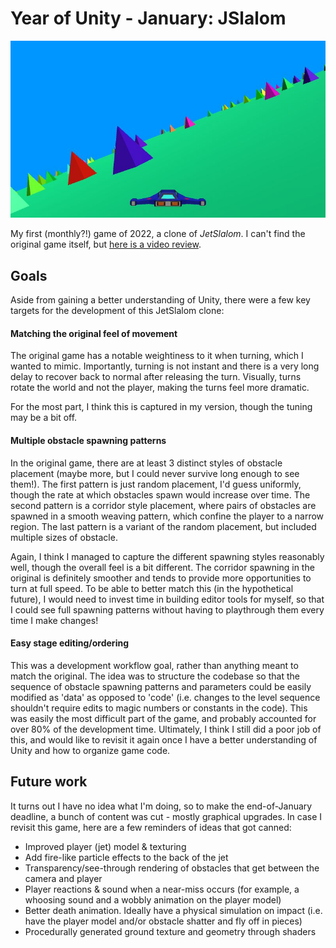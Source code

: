 # Year of Unity - January: JSlalom

![Screenshot of game](images/screenshot.jpg)

My first (monthly?!) game of 2022, a clone of *JetSlalom*. I can't find the original game itself, but [here is a video review](https://www.youtube.com/watch?v=nci7UsHXTJo).

## Goals
Aside from gaining a better understanding of Unity, there were a few key targets for the development of this JetSlalom clone:

#### Matching the original feel of movement
The original game has a notable weightiness to it when turning, which I wanted to mimic. Importantly, turning is not instant and there is a very long delay to recover back to normal after releasing the turn. Visually, turns rotate the world and not the player, making the turns feel more dramatic.

For the most part, I think this is captured in my version, though the tuning may be a bit off.

#### Multiple obstacle spawning patterns
In the original game, there are at least 3 distinct styles of obstacle placement (maybe more, but I could never survive long enough to see them!). The first pattern is just random placement, I'd guess uniformly, though the rate at which obstacles spawn would increase over time. The second pattern is a corridor style placement, where pairs of obstacles are spawned in a smooth weaving pattern, which confine the player to a narrow region. The last pattern is a variant of the random placement, but included multiple sizes of obstacle. 

Again, I think I managed to capture the different spawning styles reasonably well, though the overall feel is a bit different. The corridor spawning in the original is definitely smoother and tends to provide more opportunities to turn at full speed. To be able to better match this (in the hypothetical future), I would need to invest time in building editor tools for myself, so that I could see full spawning patterns without having to playthrough them every time I make changes!

#### Easy stage editing/ordering
This was a development workflow goal, rather than anything meant to match the original. The idea was to structure the codebase so that the sequence of obstacle spawning patterns and parameters could be easily modified as 'data' as opposed to 'code' (i.e. changes to the level sequence shouldn't require edits to magic numbers or constants in the code). This was easily the most difficult part of the game, and probably accounted for over 80% of the development time. Ultimately, I think I still did a poor job of this, and would like to revisit it again once I have a better understanding of Unity and how to organize game code.

## Future work
It turns out I have no idea what I'm doing, so to make the end-of-January deadline, a bunch of content was cut - mostly graphical upgrades. In case I revisit this game, here are a few reminders of ideas that got canned:
- Improved player (jet) model & texturing
- Add fire-like particle effects to the back of the jet
- Transparency/see-through rendering of obstacles that get between the camera and player
- Player reactions & sound when a near-miss occurs (for example, a whoosing sound and a wobbly animation on the player model)
- Better death animation. Ideally have a physical simulation on impact (i.e. have the player model and/or obstacle shatter and fly off in pieces)
- Procedurally generated ground texture and geometry through shaders